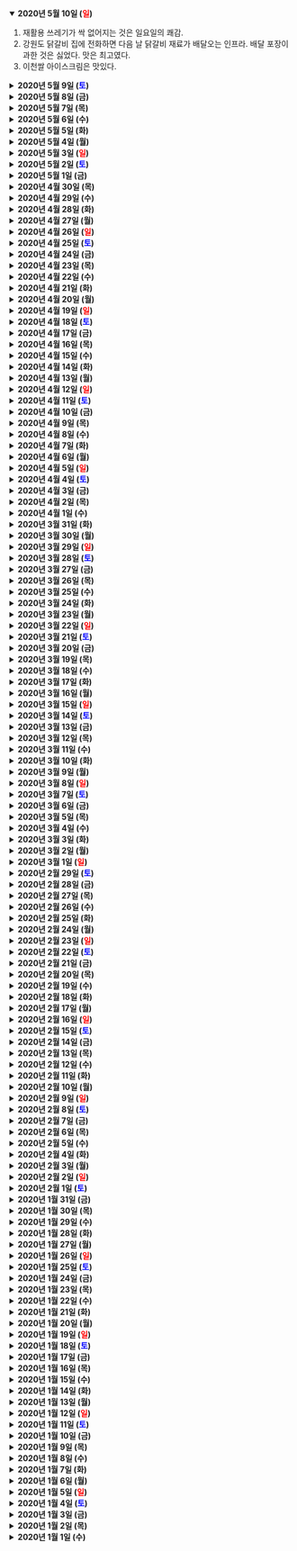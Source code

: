 <details open>
    <summary><b>2020년 5월 10일 (<text style="color:red">일</text>)</b></summary>
        <ol>
            <li>재활용 쓰레기가 싹 없어지는 것은 일요일의 쾌감.</li>
            <li>강원도 닭갈비 집에 전화하면 다음 날 닭갈비 재료가 배달오는 인프라. 배달 포장이 과한 것은 싫었다. 맛은 최고였다.</li>
            <li>이천쌀 아이스크림은 맛있다.</li>
        </ol>
</details>
<details>
    <summary><b>2020년 5월 9일 (<text style="color:blue">토</text>)</b></summary>
        <p>의자에 앉아서 2시간 졸았다. 졸고 나니 눈 피로가 사라졌음.</p>
</details>
<details>
    <summary><b>2020년 5월 8일 (금)</b></summary>
        <p>📖 왜 나는 진정한 친구 하나 없는 걸까 - 약간 블로그 글 느낌의 짧은 책. 과학으로 근거와 데이터를 기반으로 한 내용이 아닌, 저자 자신의 경험과 생각 위주의 글이라 오히려 더 편하게 읽을 수 있었다. 인간관계는 늘 변한다. 늘 사람들과 즐겁게 지내다가 사람이 귀찮아질 수 있고, 늘 혼자가 편하다가도 외로울 수 있다. 첫인상으로 상대방을 평가하지 말자. 의심은 하되 선입견으로 잘라버리지는 말자. 상대방에게 주었으면, 받는 것도 흔쾌히 받자. 내 멋대로 기대하고 내 멋대로 실망하지 말자. 사심 없이 잘해주되 헌신할 필요는 없다. 머리로 생각만 많이 하고 행동하지 않으면, 그냥 낮잠을 잔 것만 못하다.</p>
</details>
<details>
    <summary><b>2020년 5월 7일 (목)</b></summary>
        <ol>
            <li>회사에 새로운 사람들이 여럿 들어왔다. 능력자들이다. 최대한 많이 배우자.</li>
            <li>요새 미세먼지가 별로 없어 환기를 자주 한다. 자연 바람이 기분 좋다.</li>
            <li>📖 은밀한 몸 - 구토, 방귀, 여드름, 입냄새, 항문 등 대놓고 이야기하기 좀 그런 신체적 주제를 의학적 지식과 재미있는 이야기로 풀어주는 책. 사람들은 아프면 병원에 간다. 반대로 가렵거나 냄새가 날 땐 좀처럼 병원에 가지 않는다. 그러나 저자는 부끄러워하지 말고 당당하게 진료를 받으라고 조언한다. 민망하다고 숨기지 말고, 주변 사람들과도 터놓고 이야기하는 것이 좋다고. 뭐든지 숨기면 숨길수록 곪는다. 그리고 저자가 독일 사람이라 반가웠다.</li>
        </ol>
</details>
<details>
    <summary><b>2020년 5월 6일 (수)</b></summary>
        <p>모니터가 왔다. 넓어서 좋다!</p>
</details>
<details>
    <summary><b>2020년 5월 5일 (화)</b></summary>
        <ol>
            <li>연습장을 샀다.</li>
            <li>신세계 백화점 지하엔 맛있는 게 많다.</li>
            <li>집들이.</li>
        </ol>
</details>
<details>
    <summary><b>2020년 5월 4일 (월)</b></summary>
        <p>어벤져스: 엔드게임이 재개봉했다. 덕순이와 함께 다시 봤다. 죽은 토니를 앞에 두고 페퍼의 울음이 터지는 장면을 보면 나도 눈물이 난다. 다시 봐도 났다.</p>
</details>
<details>
    <summary><b>2020년 5월 3일 (<text style="color:red">일</text>)</b></summary>
        <p>📖 냉정한 이타주의자 - 내용을 요약하면 '착한 일은 계산적으로 해야 한다'.</p>
        <p>우리는 선행을 할 때, 느낌적인 느낌을 중시한다. 선행을 하면 기분이 좋아진다. 그런데 그 선행으로 상대방의 사정이 진짜로 나아졌는지 확인하는 것에는 소홀하다.</p>
        <p>저자는 '아프리카 국가의 아이들에게 책을 선물하는 선행'을 예시로 든다. 기부하는 사람은 아이들이 책을 읽으며 성장하는 모습을 그린다. 하지만 실제로 책을 선물하는 것은 효과가 미미하다. 책이 쌓이면 애들이 저절로 크는 게 아니다. 아이들의 학교 출석률을 높이려면, 학교에서 기생충 예방주사를 놔주는 것이 책을 주는 것보다 효과가 압도적으로 좋다. 책을 기부하는 것이 좀 더 감성에 와 닿지만, 감성보다는 냉정하게 효과를 따져야 한다.</p>
        <p>의류 공장 내용도 생각할 거리를 준다. 소비자들은 '착한 소비'를 하고 싶어 한다. 예를 들어 외국계 의류 회사가 캄보디아에 열악한 환경의 의류 공장을 세우고, 현지 노동자들에게 푼돈을 줘가며 옷을 만들고 있다면, 소비자들이 그 회사 제품을 불매하는 식이다. 불매하면 소비자의 찝찝한 기분은 풀릴지 몰라도, 착취당한 노동자들의 생활은 전혀 나아지지 않는다. 노동자들을 착취하던 공장이 문을 닫는다고 더 나은 환경의 공장이 마법처럼 생기지 않는다. 일자리를 잃은 노동자들은 플라스틱 쓰레기 줍기 같이 더 열악한 일자리로 이동할 뿐. 이런 노동 착취가 없어지려면 공장 문을 닫을 게 아니라 그 나라의 빈곤이 사라져야 한다는 이야기였다.</p>
        <p>그레그라는 영국 의사의 이야기도 흥미로웠다. 그는 남을 돕고 싶다는 마음을 갖고 의사가 되었다. 그리고 어느 날, 자신이 의사가 됨으로써 살릴 수 있는 생명의 수를 알고 싶어 졌다. 여러 데이터를 합쳐 계산해보니, 자신이 평생 살면서 총 4명의 생명을 추가로 살린다는 계산이 나왔다 (굳이 자신이 의사가 되지 않아도 다른 의사들이 있기 때문에 영향력이 미미하다는 이야기). 그는 '혹시 가난한 나라에 가서 의료활동을 하면 더 많은 사람들을 살릴 수 있지 않을까?'라며 다시 계산을 했다. 그가 에티오피아 같은 최빈국에서 일할 경우 300명을 추가로 살릴 수 있다는 결론이 나왔다. 4명보다 훨씬 더 많은 사람들을 추가로 살릴 수 있다는 결론이지만... 결국 그는 의사 일을 영국에서 계속하기로 했다. 대신 수입의 상당 부분을 최빈국에 기부하기로 한다. 그쪽이 압도적으로 더 많은 사람을 살릴 수 있기 때문. 돈으로 때우는 거라며 비난하고 싶은 마음이 생길 수 있지만, 냉정하게 생각하면 이는 옳은 판단이었다고 생각한다. 주는 사람의 기분보다 중요한 것은 상대방에게 도움이 됐냐 안됐냐이다.</p>
        <p>나의 무지를 여러 번 느낄 수 있는 책이었다.</p>
</details>
<details>
    <summary><b>2020년 5월 2일 (<text style="color:blue">토</text>)</b></summary>
        <p>종합소득세 신고를 하자.</p>
</details>
<details>
    <summary><b>2020년 5월 1일 (금)</b></summary>
        <p>4월 가계부 정리. 그동안 살림 장만하느라 돈의 압박이 컸었다. 이제야 약간의 돈的 평온함이 찾아왔다.</p>
</details>
<details>
    <summary><b>2020년 4월 30일 (목)</b></summary>
        <ol>
            <li>오랜만에 하스스톤 하는데 재밌다.</li>
            <li>사람들과 협업하는 재미.</li>
            <li>4시 반 즈음에 아메리카노를 한 잔 마셨다. 잠이 안 온다. 며칠 전에도 이랬다. 오후 늦게는 커피 대신 차를 마시자.</li>
        </ol>
</details>
<details>
    <summary><b>2020년 4월 29일 (수)</b></summary>
        <p>📖 열정의 배신 - "열정이 시키는 대로 해라" "가슴 뛰는 일을 찾아라" 같은 조언을 철저하게 반박하는 책. 다 읽고 나니 속이 시원해졌다. 스스로에게 든 많은 의문이 해소되었다.</p>
        <p>저자는 '내가 좋아하는 일'은 어디서 찾아내는 게 아니라고 말한다. 열심히 찾아서 "이거야!"라고 발견만 하면 평생 행복할 수 있다는 것은 그냥 환상이라고. 일에 대한 만족도는 '내가 그 일을 얼마나 잘하는가', '사람들과의 유대를 얼마나 느낄 수 있는가', '얼마나 자율적으로 일할 수 있는가', '사명감이 느껴지는가'에서 온다고 한다.</p>
        <p>가장 기본이 되는 것은 실력. 특정 분야에서 두각을 나타내려면 실력을 키우는 수밖에 없다. 맨날 똑같은 반복이 아니라, 의식적으로 훈련해야 한다. 정말 잘하게 되면 주변의 인정을 받는다. 돈도 더 받을 뿐만 아니라, 내 멋대로 할 수 있는 부분이 늘어난다. 그러면서 그 일이 좋아진다. 게임을 해도 이기는 게 훨씬 재밌다.</p>
        <p>다음은 자율성. 누구나 자유롭게 일하고 싶다. 내가 원하는 시간대에, 원하는 만큼, 원하는 사람들과 일하고 싶다. 저자는 그런 자율성을 '찾아다닐 것'이 아니라, 그 자율성을 누릴만한 실력과 커리어를 쌓으라 한다. 이 부분에서 크게 공감했다. 자기 마음대로 하기 전, 일단 주위에 확신을 심어줄 필요가 있다. 그리고 그 확신이 심어지기까지는 오랜 시간이 걸린다. 억지로 쟁취하려 하면 다 망친다.</p>
        <p>마지막은 사명감. 나는 최근에 이 주제로 여러 생각을 했다. 현 직장 일을 하면서 뭔가 부족하다는 느낌이 늘 있었다. 지금 일보다 좀 더 가치 있는 일에, 더 사명감이 느껴지는 일에 시간을 쓰고 싶다는 느낌. 부끄럽지만 지금 일과 (사명감이 느껴지는 것처럼 보이는) 다른 회사 프로젝트를 비교하며 이직을 고민하기도 했다. 저자는 그런 사명감을 억지로 발굴하려고 하지 말고, 실력을 갈고닦으라 조언한다. 실력을 쌓고 존재감이 생기면 더 큰 일에 몸담을 수 있는 기회가 올 것이고, 그러다 보면 사명감은 내 안에서 알아서 올라올 것이다,라고. 실력이 갖춰져야 내가 무얼 할 수 있는지 제대로 알 수 있고, 그래야 사명감이 느껴진다는 이야기였다. 마치 토니가 아크 리액터를 개발하고, 그걸 기반으로 아이언맨 슈트를 개발하고, 그 위력을 실감한 뒤에야 세계 평화를 위해 매진했던 것처럼.</p>
        <p>쓸데없는 고민은 접어두고 즐겁게 몰입하며 살 마음이 들었다. 정말 좋은 책이었음.</p>
</details>
<details>
    <summary><b>2020년 4월 28일 (화)</b></summary>
        <p>🎮 Factorio - 너무 중독적이어서 잠시 봉인해두었다가 결국 하고 싶어져 열심히 플레이했다. 클리어해도 엔딩은 딱히 없었지만, 내가 한 땀 한 땀 만든 거대한 공장지대를 둘러보니 뿌듯하다. 클리어 이후에도 계속 플레이할 수 있지만, 이제 좀 지쳤다. 계속하다간 손목이 부러질 것 같다. 오랜만에 게임에 푹 빠졌다. 다시 정상인의 생활로 돌아가야지.</p>
</details>
<details>
    <summary><b>2020년 4월 27일 (월)</b></summary>
        <ol>
            <li>커피 대량 흡수 후 변비가 해소되었다.</li>
            <li>음식쓰레기통을 깨끗이 닦은 후 햇볕에 말렸다.</li>
            <li>세탁기가 크니까 편하다. 빨래를 일주일에 한 번만 하면 된다.</li>
        </ol>
</details>
<details>
    <summary><b>2020년 4월 26일 (<text style="color:red">일</text>)</b></summary>
        <p>형이랑 오랜만에 맥주 마시고 노니 즐거웠다.</p>
</details>
<details>
    <summary><b>2020년 4월 25일 (<text style="color:blue">토</text>)</b></summary>
        <p>📖 마블이 설계한 사소하고 위대한 과학 - 마블 슈퍼히어로들의 파워를 과학적으로 분석한 책. 기대만큼 재밌는 책은 아니었다. 그래도 히어로들의 슈퍼파워가 100% 허무맹랑한 게 아니라는 걸 알 수 있었다. 어떤 소설가의 문구가 생각난다: "마법은 우리가 아직 이해하지 못한 과학이다"</p>
</details>
<details>
    <summary><b>2020년 4월 24일 (금)</b></summary>
        <ol>
            <li>어제 일 관련해서 선릉역을 갔는데, 생각보다 거리에 사람들이 많아 놀랐다. 예전같이 휑한 느낌은 없었다.</li>
            <li>덕순이 방에서 닌텐도 DS용 동물의 숲이 나왔다. 1000원에라도 팔까 하는데, 과연 이렇게 오래된 게임도 받아줄지는 의문.</li>
            <li>고깃집에서 밥을 안 먹으니 안 배부르고 좋다.</li>
        </ol>
</details>
<details>
    <summary><b>2020년 4월 23일 (목)</b></summary>
        <p>아침 메뉴에 볶은 아몬드를 추가했다. 너무 맛있어서 과자처럼 먹고 싶다. 독일의 아몬드는 왜 그렇게 비싸고 맛도 그냥 그랬을까. 역시 먹는 것은 한국이 최고인가. 많이 먹지 않도록 잘 조절하자.</p>
</details>
<details>
    <summary><b>2020년 4월 22일 (수)</b></summary>
        <p>아침에 정신 말짱할 때 일하면 파바박! 하고 끝난다. 근데 말짱할 땐 딴짓하고 싶다.</p>
</details>
<details>
    <summary><b>2020년 4월 21일 (화)</b></summary>
        <p>목과 어깨의 건강을 위해 모니터, 책상, 모니터 거치대를 샀다.</p>
</details>
<details>
    <summary><b>2020년 4월 20일 (월)</b></summary>
        <ol>
            <li>게임을 연속으로 계속하지 않고 30분마다 끊어서 하니 좋다. 눈이 훨씬 덜 건조하다. 아이디어를 제공한 덕순이에게 감사.</li>
            <li>회사 서버 코드 뜯어보며 공부하기.</li>
            <li>샐러드가 좀 남았다. 따라서 오늘 점심 저녁은 모두 샐러드.</li>
        </ol>
</details>
<details>
    <summary><b>2020년 4월 19일 (<text style="color:red">일</text>)</b></summary>
        <ol>
            <li>눈이 건조하니 인공눈물을 계속 넣는다.</li>
            <li>오늘 점심은 떡볶이...!</li>
            <li>지루한 내용으로 가득 찬 긴 문서를 집중해서 읽을 수 있도록 훈련.</li>
        </ol>
</details>
<details>
    <summary><b>2020년 4월 18일 (<text style="color:blue">토</text>)</b></summary>
        <ol>
            <li>"귀찮다..."라고 느껴지는 순간만 잘 넘기면 많은 득을 볼 수 있다.</li>
            <li>지역화폐가 지역경제에 도움이 되긴 되나 보다. 가게에 들어가기 전에 지역화폐를 쓸 수 있는 곳인지 확인 후 들어간다.</li>
            <li>📖마흔의 시간관리 - 40대가 되면 삶이 어떤 식으로 바뀔까 궁금하여 읽었다. 가장 와 닿는 부분은 건강관리. 그리고 효율적 시간 배분. 쓸데없는 장인정신을 추구하지 않는 것. 모든 걸 나 혼자 할 수 없다는 것을 인정하고, 믿을만한 사람들과 같이 해나가는 것.</li>
        </ol>
</details>
<details>
    <summary><b>2020년 4월 17일 (금)</b></summary>
        <p>부모님 집에 와서 새 컴퓨터를 설치해드렸다. 이전 컴퓨터는 무려 11년(!)을 쓰셨다. 네이버에 접속하는 것만 해도 느릿느릿하다. 새 컴퓨터는 30만 원 예산으로 조립 PC를 맞췄는데, 30만 원으로 컴퓨터를 살 수 있다는 사실을 믿지 않으신다. 설치비용으로 밥 얻어먹으니 꿀맛.</p>
</details>
<details>
    <summary><b>2020년 4월 16일 (목)</b></summary>
        <ol>
            <li>재난 지원금이 들어왔다. 진짜로 돈을 주는구나!</li>
            <li>집 앞 세탁소에 겨울 옷 여러 벌의 드라이클리닝을 맡겼다. 재난 지원금으로 결제했다!</li>
            <li>독일에서의 기억이 점점 흐려진다. 중요하거나 강렬했던 일부의 기억만 머릿속에 재편성된다. 한국 온지도 벌써 4개월이 넘었다. 정말 금방 적응되는 게 새삼스럽다.</li>
            <li>오늘은 부모님이 집에 오신다. 청소를 말끔히 해놓자.</li>
        </ol>
</details>
<details>
    <summary><b>2020년 4월 15일 (수)</b></summary>
        <ol>
            <li>투표하는 날.</li>
            <li>빨래를 개고 청소를 하자.</li>
            <li>카카오 이메일 PC버전이 나왔다. 쓸 일은 없지만 이리저리 만져보는 중.</li>
        </ol>
</details>
<details>
    <summary><b>2020년 4월 14일 (화)</b></summary>
        <p>Factorio 너무 중독적이서 지웠다. 근육과 눈이 뻑뻑해질 때까지 10시간 연속 플레이했다. 하루 종일 재밌었으니 돈값은 충분히 했다. 석탄 에너지를 모두 태양열로 대체했을 때는 큰 쾌감이었다. 세이브 파일까지 지우긴 아까워서 나중을 위해 남겨둠.</p>
</details>
<details>
    <summary><b>2020년 4월 13일 (월)</b></summary>
        <p>장인어른께서 드릴 세트를 선물해주셨다. 이전에 빌려 썼을 때는 대충 썼는데, 이제 내 거니까 사용법을 더 공부해야겠다.</p>
</details>
<details>
    <summary><b>2020년 4월 12일 (<text style="color:red">일</text>)</b></summary>
        <ol>
            <li>📖 나는 LINE 개발자입니다 - 라인에서 일하는 다양한 개발자들의 이야기 모음집. 포장인지 아닌지 확인할 길이 없지만, 라인의 문화는 생각보다 개발자 친화적이라는 느낌을 받았다. 서로 존중해주는 문화는 좋다.</li>
            <li>📖 Timeline - 덕순이가 영국 여행 갔을 때 사온 인류 역사 일러스트집. 빅뱅부터 2010년대까지의 주요 타임라인을 귀여운 일러스트로 보여준다. 그림을 너무 잘 그렸고 귀엽다.</li>
            <li>게임 Factorio의 데모를 해봤는데 너무 재밌어서 본편 구입. 투박한 그래픽에 캐릭터, 스토리 모두 빈약하다. 근데 게임 플레이에 그냥 빠져듦.</li>
            <li>Golang 공부.</li>
        </ol>
</details>
<details>
    <summary><b>2020년 4월 11일 (<text style="color:blue">토</text>)</b></summary>
        <ol>
            <li>지금 독일은 부활절 휴일. 한국에서 일하는 나에겐 공휴일이 아니라, 매출 모니터링 당번을 서고 있다. 다들 후진 온라인 인프라의 독일에서 격리생활 중 명절을 맞이하니 괴롭겠지.</li>
            <li>독일 공휴일엔 비록 일을 해도 이메일과 메시지가 안 오니 개꿀!</li>
            <li>부모님의 컴퓨터가 10년이 넘었다. 바꿔드려야지. 요즘 컴퓨터 너무 싸다.</li>
        </ol>
</details>
<details>
    <summary><b>2020년 4월 10일 (금)</b></summary>
        <ol>
            <li>📖 결혼해도 똑같네 - 네온비 만화는 아무 때나 들춰봐도 재밌다. 한국 오니까 중고로 책 살 수 있어서 좋다.</li>
            <li>경기 재난기본소득을 신청했다. 온라인 신청이라 서버 과부하 걸릴까 봐 긴장했는데 대기열 시스템이 구축되어 있어 아주 편리했다. 플러그인 설치 일체 없이 휴대폰 본인인증과 경기지역화폐 카드 인증으로 신청 끝. 시스템 디자인 한 사람 멋지다. 이제 화폐 입금만 잘 되면 된다. 독일에서 입은 옷 드라이클리닝 해야지.</li>
            <li>전세보증금 보증보험을 카카오페이로 가입했다. 너무 간편해서 허탈. 게다가 카카오페이를 통하니 5% 할인해 주었음.</li>
            <li>성급함을 줄이자. 성급함 때문에 전입세대 열람서 떼러 주민센터에 두 번이나 왔다 갔다.</li>
        </ol>
</details>
<details>
    <summary><b>2020년 4월 9일 (목)</b></summary>
        <ol>
            <li>아름다운 가게에 다량의 옷을 기부.</li>
            <li>전세보증금 보증보험을 카카오페이로 가입할 수 있다니 신세계.</li>
            <li>부엌 창문과 베란다 창문을 열면 맞바람 치며 환기되는 느낌이 좋다.</li>
        </ol>
</details>
<details>
    <summary><b>2020년 4월 8일 (수)</b></summary>
        <p>📖 검사내전 - 전 검사가 쓴 검사 에세이(?). 자신이 맡았던 사건, 검사의 일상, 대한민국 법에 대한 생각 등 다양한 이야기를 들려준다. 검사라는 직업을 딱딱하게만 생각했는데, 글을 읽다 보면 '검사도 사람이구나' 같은 당연한 사실이 새삼스럽다. 모두가 어느 정도의 부조리를 안고 살아간다.</p>
</details>
<details>
    <summary><b>2020년 4월 7일 (화)</b></summary>
        <p>청소기 필터를 청소했다. 마침 햇빛이 잘 들어 바싹 말렸다. 독일의 '늘 흐림' 날씨가 엊그제 같다.</p>
</details>
<details>
    <summary><b>2020년 4월 6일 (월)</b></summary>
        <p>📖 도덕적 인간은 왜 나쁜 사회를 만드는가 - 제목이 좀 자극적이다(원제는 직역하면 '선악의 심리학'). 인간의 본성에 대해 흥미로운 이야기가 많았다. 인간이 하는 행동의 대부분은 스스로의 생존을 위한 무의식적 행동. 친구에게 카톡을 보내는 것도, 물건을 사들이는 것도, 합리화하는 것도, 예쁘고 잘생긴 사람에게 환호하는 것도 모두 자기 몸을 지키기 위한 무의식적 행동.</p>
</details>
<details>
    <summary><b>2020년 4월 5일 (<text style="color:red">일</text>)</b></summary>
        <ol>
            <li>일요일은 내가 제일 좋아하는 날. 분리수거만으로 물건이 없어지는 쾌감.</li>
            <li>4월부터는 물건 새로 살 일 없다. 기쁨.</li>
            <li>1분기 개인 OKR 달성률은 70%</li>
        </ol>
</details>
<details>
    <summary><b>2020년 4월 4일 (<text style="color:blue">토</text>)</b></summary>
        <ol>
            <li>코인세탁방에서 이불빨래.</li>
            <li>무선청소기 잘 산 것 같다. 자주 돌리는데 부담감이 없다.</li>
            <li>책장 위에 미니 등을 샀다. 밤에 책 읽기 좋다.</li>
        </ol>
</details>
<details>
    <summary><b>2020년 4월 3일 (금)</b></summary>
        <p>드릴과 못 종류를 설명하는 유튜브는 한 없이 지루해 보이지만 정말 도움된다.</p>
</details>
<details>
    <summary><b>2020년 4월 2일 (목)</b></summary>
        <p>반찬가게 최고. 지역화폐로 결제할 수 있어 더 최고.</p>
</details>
<details>
    <summary><b>2020년 4월 1일 (수)</b></summary>
        <ol>
            <li>아침 일찍 기흥 이케아를 다녀왔다. 의외로 대중교통으로 가기 나쁘지 않았다. 벚꽃이 이뻤다.</li>
            <li>이케아는 무조건 쇼룸을 한 번 돌아야 하기 때문에 아무리 빨리 쇼핑해도 20-30분은 걸린다.</li>
            <li>가죽 손잡이를 사서 옷장에 달았다. 양쪽문 손잡이의 높이가 미묘하게 다르다. 그래도 덕순이와 내가 직접 달아서 애정이 간다(라며 정신승리 중).</li>
        </ol>
</details>
<details>
    <summary><b>2020년 3월 31일 (화)</b></summary>
        <p>계속되는 짐 정리 지옥. 끝나질 않는다.</p>
</details>
<details>
    <summary><b>2020년 3월 30일 (월)</b></summary>
        <p>오늘도 가구조립, 방 정리, 박스 치우기의 연속.</p>
</details>
<details>
    <summary><b>2020년 3월 29일 (<text style="color:red">일</text>)</b></summary>
        <ol>
            <li>하루 종일 가구 조립만 했다. 고등학생 때 피규어 조립하다 허리 아파서 물리치료받은 생각이 나, 중간중간 허리 스트레칭을 했다. 가구를 조립하는 게 어른의 취미가 될 수도 있겠다는 생각을 했다. 하지만 박스 치우는 게 너무 귀찮다. 요즘엔 박스에 붙은 라벨, 테이프도 다 떼서 버려야 하니 더더욱 귀찮다. 이케아 라벨은 특히 떼기가 어려워 너무너무너무 귀찮다.</li>
            <li>조립할 게 아직 2개 더 남았다. 내일 마무리하기로. 다행히 쌓인 박스와 생활 쓰레기는 다 버렸다.</li>
            <li>내일은 에어컨 설치!</li>
        </ol>
</details>
<details>
    <summary><b>2020년 3월 28일 (<text style="color:blue">토</text>)</b></summary>
        <p>가구와 에어컨을 질렀다.</p>
</details>
<details>
    <summary><b>2020년 3월 27일 (금)</b></summary>
        <ol>
            <li>📖 성공한 사람들은 왜 격무에도 스트레스가 없을까 - '성공한 사람들의 업무 스킬을 모아놓은 책인가?' 하고 읽었더니 대부분 건강 관리에 대한 내용이었다. 기대와는 많이 달랐지만 그래도 배울 점은 많았다. 건강 관리가 성공에 필수요소이기도하고.</li>
            <li>오랜만에 파이썬 프로그래밍.</li>
            <li>월급이 들어왔다.</li>
        </ol>
</details>
<details>
    <summary><b>2020년 3월 26일 (목)</b></summary>
        <ol>
            <li>드디어 인공지능 학습 알바비가 입금되었다. 페이팔 달러로 입금된 것을 네이버포인트로 환전했다. 꿀팁의 덕순이에게 감사.</li>
            <li>카카오뱅크 상담원과 카카오톡으로 대화할 수 있어 편하다. 상담원과의 10초만에 연결되었다. 내가 원하는 답변을 듣지는 못했지만, 그 편리함에는 감탄했다. 독일 인터넷서비스 상담원과 페이스북 메신저로 대화하는데 1~2일 걸린 것 생각하면 완전 다른 세상.</li>
            <li>📖 다이어터 1~3권 - 독일에서 웹툰으로 읽고, 이번에 중고로 단행본을 사서 또 읽었다. 노력해서 변화하는 이야기는 언제 읽어도 재밌다.</li>
        </ol>
</details>
<details>
    <summary><b>2020년 3월 25일 (수)</b></summary>
        <ol>
            <li>📖 최강전설 쿠로사와 1~11권 - 완결까지 나온 것을 모르고 있었다. 아이패드로 대여해서 다 읽었다. 늘 드는 생각이지만, 다른 이에게 무언가를 강요하는 것은 좋지 않다. 나에게 무언가를 강요해도 되는 건 나 자신뿐이다. 삶의 질은 타협할 수 있다. 내 생활을 내 마음대로 정하지 못하는 것은 견디기 힘들다.</li>
            <li>📖 만화로 배우는 곤충의 진화 - '곤충의 성생활', '곤충과 꽃과의 관계', '진화와 진보는 다르다' 부분이 가장 재밌었다. 복잡한 곤충의 세계를 교육 만화 스타일로 쉽게 풀어준다. 다만 작가의 스타일이 컷마다 드립을 넣는데, 개인적으로 재밌다기보다는 집중하는데 방해되었음.</li>
            <li>📖 파워풀 - 넷플릭스의 기업문화를 엿볼 수 있는 책. 보통 기업들과는 많이 다르다. 엄청 새롭고 혁신적이라기보다는, 군살이 없고 솔직하다.</li>
        </ol>
</details>
<details>
    <summary><b>2020년 3월 24일 (화)</b></summary>
        <ol>
            <li>오늘은 중요한 회의가 있다. 잘 해내야 한다.</li>
            <li>아이패드를 보조 모니터로 쓰니 편하다.</li>
            <li>아이패드로 TFT 하니까 재밌다. 먼 미래에 플스 게임도 아이패드로 할 수 있었으면 좋겠다.</li>
        </ol>
</details>
<details>
    <summary><b>2020년 3월 23일 (월)</b></summary>
        <ol>
            <li>날씨가 많이 따뜻해졌다. 빨래가 잘 마른다.</li>
            <li>세탁기 세제통에 석회가 쌓이지 않는다...! 욕실 배수구에 석회가 쌓이지 않는다!! 싱크대에 석회가 쌓이지 않는다!!!</li>
            <li>한 3주 전부터 브런치에 글을 쓰고 있다. 주제는 나의 회사일 관련. 관심 있으신 분들은 여기로: <a href="https://brunch.co.kr/@manofpeace">https://brunch.co.kr/@manofpeace</a></li>
        </ol>
</details>
<details>
    <summary><b>2020년 3월 22일 (<text style="color:red">일</text>)</b></summary>
        <p>📖 이기려면 함께 가라 - 다시 정신차리고 즐겁게 일하자.</p>
</details>
<details>
    <summary><b>2020년 3월 21일 (<text style="color:blue">토</text>)</b></summary>
        <p>덕순이의 추천으로 가구 슬라이딩 패드를 사서 의자 밑에 붙였다. 밀면 드르륵하던 의자가 이젠 스르륵 미끄러진다. 층간소음도 안 난다. 무거운 의자라 걱정했지만 아주 잘 미끄러진다. 몇 개 더 사야지.</p>
</details>
<details>
    <summary><b>2020년 3월 20일 (금)</b></summary>
        <p>커튼을 직접 달았다. 뿌듯하다.</p>
</details>
<details>
    <summary><b>2020년 3월 19일 (목)</b></summary>
        <ol>
            <li>사람들이 코로나로 죽는 것보다, 경제 타격으로 파산해 굶어 죽으면 어떡하나 걱정.</li>
            <li>뜬금없이 4세대 아이패드가 공개됐다. 맥북과의 경계선이 점점 흐려진다. 정말로 갖고 싶지만 참자. 현재의 맥북과 아이패드로 충분하다.</li>
            <li>플스5 스펙이 공개됐다. 엑스박스에는 조금 밀리는 듯하다. 얼마나 안정적으로, 쿨링팬 소리 시끄럽지 않게, 좋은 게임을 많이 출시하느냐가 관건인 것 같다. 기대감은 많이 떨어졌다.</li>
            <li>전략적 팀 전투가 내일 모바일로 출시된다. 아이패드로 하면 꿀잼일 것 같다.</li>
            <li>부엌과 거실 형광등을 전부 LED로 갈았다. 환하니 기분 좋다.</li>
        </ol>
</details>
<details>
    <summary><b>2020년 3월 18일 (수)</b></summary>
        <p>부엌에 조명이 안쪽에 한 개, 바깥쪽에 한 개 있다. 그런데 스위치가 엉뚱하게 작동한다. 윗 버튼을 누르면 아무 반응이 없다. 아래 버튼을 누르면 안쪽 조명이 켜진다. 바깥쪽 조명을 키려면 안쪽 조명이 켜진 상태에서 윗 버튼을 눌러야한다. 이 상태로는 매일 신경쓰일 것 같다.</p>
        <p>무턱대고 스위치를 뜯었다. 나는 배선 전문가가 아니라 척보니 아무 이상함을 찾을 수 없었다. 이럴 때 초보자가 할 수 있는 건 하나씩 다 실험해보는거다. 일단 차단기를 내리고 무작위로 배선을 바꿔봤다. 다섯 번째 배선 조합에서 문제가 고쳐졌다. 그게 왜 옳은 배선 조합인지 이유는 모르겠다. 그러나 스트레스는 사라진다. 평화로운 아침이다.</p>
</details>
<details>
    <summary><b>2020년 3월 17일 (화)</b></summary>
        <ol>
            <li>대출금 상환이, 시작된다...!</li>
            <li>다음 주에는 2차 가구 구입이 예정되어있다. 돈은 끊임없이 나간다.</li>
            <li>📖 EBS 다큐프라임 자본주의 - 독일 살 때 덕순이와 함께 본 EBS 다큐 '자본주의'의 책 버전. 그 다큐는 내용은 좋았지만 연출이 워낙 별로였는데(심하게 자극적이다), 책은 내용이 괜찮았다. 누군가가 빚을 갚으면, 누군가는 파산한다. 전 세계가 함께하는 폭탄 돌리기 게임. 그러다 폭탄이 터지면, 모두가 데미지를 한 방 먹은 뒤, 다시 폭탄 게임을 시작한다. 지속 가능한 자본주의 시스템을 찾아내는 게 모두의 과제이지 않을까 생각한다. 결국엔 여기도 지속 가능성이네.</li>
        </ol>
</details>
<details>
    <summary><b>2020년 3월 16일 (월)</b></summary>
        <ol>
            <li>📖 외모에는 반드시 그 사람의 심리가 드러나게 되어 있다 - 그냥 재미로 읽으면 좋은 책. 잡상식으로 건져갈 만한 게 몇 개 있다. 나머지는 두루뭉술하고 일반화하기 힘든 이야기가 많음.</li>
            <li>덕순이와 함께 온라인 쇼핑을 하거나 가구를 검색할 때, 아이패드가 유용하다. 영상을 볼 때도 유용하다. 책 읽을 때도 유용하다. 아이패드의 활약이 점점 늘어나고 있다.</li>
            <li>어서 다음 주가 왔으면. 월급이 들어오면 가구와 에어컨을 지를 것이다.</li>
        </ol>
</details>
<details>
    <summary><b>2020년 3월 15일 (<text style="color:red">일</text>)</b></summary>
        <p>📖 딜리트 - EBS를 어린이/다큐 전문 채널로 만든 PD의 책. 선택과 집중은 아무리 강조해도 지나치지 않다. 완벽하고 변하지 않는 것은 독이다. 최고보다는 특별한 게 낫다. 단순함이 최고다. 군더더기를 쳐내야한다.</p>
</details>
<details>
    <summary><b>2020년 3월 14일 (<text style="color:blue">토</text>)</b></summary>
        <ol>
            <li>전 세입자가 두고 간 식기세척기를 어떻게 처리할까 고민했다. 고장이 나서 버려야 했다. 검색해보니 정부에서 운영하는 폐가전 수거 서비스가 있었다. 예약하니 카톡 알림이 왔다. 수거 전 날에 방문 시간을 안내해줬다. 수거하는 날 기사님께서 친절히 수거해가셨다. 모두 무료였다. 감동받아서 눈물이 나려고 한다.</li>
            <li>한국이 살기 좋긴 하지만, 그래도 독일과 비교해 아쉬운 점은 동네에 예쁜 집이 없다는 점이다. 물론 그 예쁜 외관을 유지하기 위해 편의성과 타협해야한다. 규제 때문에 마음대로 증축하기도 힘들어 사람들이 살 곳도 부족하다. 획일적인 모습이지만 살기는 쾌적한 한국 아파트가 거주의 본질에는 더 맞는 것 같다. 그냥 눈이 아쉬울 뿐.</li>
            <li>하루에 유튜브를 보는 시간이 많이 줄었다. 추천 영상은 거의 보지 않고, 구독한 채널에서 올라온 것 중 재밌어보이는 2~3개만 본다.</li>
        </ol>
</details>
<details>
    <summary><b>2020년 3월 13일 (금)</b></summary>
        <ol>
            <li>다행히 미세먼지 상태가 좋아 매일 환기하고 있다.</li>
            <li>주말이 기다려진다. 쌓인 박스쓰레기를 버릴 수 있어서.</li>
            <li>그림을 거는 식으로 두꺼비집을 가렸다. 안내방송 스피커도 그림으로 가렸다. 그럴싸하다.</li>
        </ol>
</details>
<details>
    <summary><b>2020년 3월 12일 (목)</b></summary>
        <ol>
            <li>가스렌지를 설치했다. 이제 불을 사용할 수 있다!</li>
            <li>보험에 가입했다.</li>
            <li>공유기 뒤에 외장하드를 연결했다. 이제 외장하드에 있는 파일을 열 때 굳이 맥북과 연결하지 않아도 된다.</li>
        </ol>
</details>
<details>
    <summary><b>2020년 3월 11일 (수)</b></summary>
        <p>📖 신경 끄기의 기술 - 무한긍정은 건강하지 못하다. 내 자신에게만 집중하는 것은 좋지 못하다. 허세는 오래가지 못한다. 쾌락도 오래가지 못한다. 동기부여라는 것은 없다. 어떤 상황에 처하건 문제는 계속된다. 비교는 의미없다. 모두가 위대해질 수는 없다. 반드시 최고가 될 필요는 없다. 폭넓은 경험을 끊임없이 하는 것은 의미없다. 좋게 좋게 포장하는 것은 좋지 않다. 누가 시켜서 어쩔 수 없이 하는 건 고통이다. 너무 깊게 생각하지 말고 그냥 하는 게 중요하다.</p>
</details>
<details>
    <summary><b>2020년 3월 10일 (화)</b></summary>
        <ol>
            <li>지역화폐 카드를 만들었다. 충전식 카드로, 지역 내의 가게에서만 사용할 수 있다. 할인율도 6~10%로 꽤 높다. 집 근처 가게에서 결제할 때는 이 카드를 애용할 예정.</li>
            <li>블랙 위도우 트레일러 멋있다. 개봉일 5월 1일 전에는 코로나 사태가 끝나 있길 바랄 뿐.</li>
            <li>🎬 정직한 후보 - 가벼운 마음으로 즐겁게 볼 수 있는 영화. 집주인님께서 주신 영화 관람권으로 봐서 더 꿀잼이었음.</li>
        </ol>
</details>
<details>
    <summary><b>2020년 3월 9일 (월)</b></summary>
        <ol>
            <li>📖 새벽 세시, 공시생 일기 - 저자는 현재 경기도 시청에서 일하는 공무원. 공무원 시험을 준비하며 짬짬이 쓴 일기를 엮은 책이다. 공시생의 삶은 어떤지 궁금하여 읽었는데, 역시 고되다.</li>
            <li>덕순이가 쓸 PC를 샀다. 쌩쌩 잘 돌아간다. 이케아 책상 높낮이 조절도 된다. 기분이 좋다.</li>
            <li>택배박스를 버릴 때 겉면의 택배 라벨과 테이프를 다 떼어내야 한다고 한다. 몇 개 떼어내다가 더 빠르게 뗄 수 있지 않을까 유튜브를 검색했다. 역시 관련 영상이 수두룩하게 나온다. 영상을 따라 하며 떼니 훨씬 낫다. 유튜브는 정말 고마운 존재다.</li>
        </ol>
</details>
<details>
    <summary><b>2020년 3월 8일 (<text style="color:red">일</text>)</b></summary>
        <p>📖 불의 검 1~12권 - 대하드라마를 본 듯한 재미가 있었다. 아라가 이 악물고 대장질을 할 때, 아무르 사람들이 제사를 지내는 장면에는 눈시울이 붉어졌다. 엔딩도 좋았다.</p>
</details>
<details>
    <summary><b>2020년 3월 7일 (<text style="color:blue">토</text>)</b></summary>
        <ol>
            <li>너덜너덜한 콘센트 케이스를 (일단 시험 삼아 1개만) 교체했다. 유튜브 영상 보며 따라 하니 할만하다. 나중에 너덜너덜한 것 다 바꿔야지. 새삼 영상 지식을 무료로 검색할 수 있는 환경을 제공해준 유튜브와 인터넷에게 감사.</li>
            <li>밥솥으로 고구마 쪄먹으니 간편하고 맛있다.</li>
            <li>주말은 분리수거. 이삿짐 박스가 상당히 많다.</li>
            <li>덕순이의 책상을 조립했다. 공간이 널찍하다. 높이도 위아래로 조절할 수 있다.</li>
            <li>공기청정기를 스마트폰과 연동시켰다. 사실 그냥 버튼 누르는 것이 더 편하고 빠르다. 그래도 굳이 스마트폰으로 조작하는 것이 즐겁다.</li>
            <li>집주인님께서 주신 영화관람권으로 덕순이와 영화.</li>
        </ol>
</details>
<details>
    <summary><b>2020년 3월 6일 (금)</b></summary>
        <ol>
            <li>정수기 설치해서 쓰니 편하다.</li>
            <li>택배가 계속 온다. 끊임없는 박스까기.</li>
            <li>드릴로 집 여기저기를 수리하는 것이 재밌다. 뭔가가 완성되는 기쁨.</li>
        </ol>
</details>
<details>
    <summary><b>2020년 3월 5일 (목)</b></summary>
        <ol>
            <li>전셋집으로 이사했다. 현금이 거의 다 바닥났다. 수납장은 3월 말에 월급이 들어오면 구입하는 걸로 결정. 당분간은 물건을 꺼내놓거나 박스에 넣은 채로 살아야 한다. 마침 코로나바이러스 문제도 있으니, 집들이는 나중에 해야겠다.</li>
            <li>테이블은 미리 사길 잘했다. 넓기도 하고, 콘센트 꽂이가 빌트인 되어있어 편하다.</li>
            <li>살림 장만을 위해 거대한 쇼핑을 여러 번 했다. 큰돈이 나간 것은 슬프지만 소득공제에 큰 도움이 될 것을 생각하면 위로가 된다.</li>
            <li>쇼핑하면서 각종 결제수단을 써봤다. 네이버페이, 쓱페이, 카카오페이, 앱카드, 실물 카드 등. 앱카드가 생각보다 편하다. 카카오페이는 생각보다 잘 안쓴다. 네이버페이는 적립을 많이 해줘서 좋다. 쓱페이는 그냥저냥인데 신세계 빨로 자주 쓰게 된다.</li>
            <li>문 앞에 택배 놓고 가는 시스템 재밌다.</li>
        </ol>
</details>
<details>
    <summary><b>2020년 3월 4일 (수)</b></summary>
        <p>한국은 분리수거를 꼼꼼하게 해야 한다(경비 아저씨의 눈길이 예리하다). 택배박스 라벨, 테이프도 따로 제거를 해야 한다. 사람들이 이 약속을 잘 지키는 것이 놀랍다.</p>
        <p>나는 버리는 재활용 쓰레기 중 실제로 재활용되는 것은 얼마 안 되는 것을 안다. 그래도 그 낮은 확률에라도 걸리길 기대하며 분리수거를 한다. 물론 플라스틱 소비 자체를 줄이는 것이 가장 좋다.</p>
</details>
<details>
    <summary><b>2020년 3월 3일 (화)</b></summary>
        <ol>
            <li>아파트 경비아저씨와 인사했다.</li>
            <li>원목 테이블이 왔다.</li>
            <li>집 비밀번호를 바꿨다.</li>
            <li>인터넷을 설치했다.</li>
            <li>독일의 이삿짐이 왔다.</li>
            <li>이불빨래를 했다.</li>
            <li>내일은 전셋집으로 완전히 이사한다.</li>
            <li>📖 장사의 신 - 나는 자영업자가 아니다. 그럼에도 불구하고 배울 점이 아주 많은 책. 내용 자체도 재밌다. 특히 저자의 다양한 접객 아이디어가 신선하다. 통 큰 서비스보다, 자잘한 서비스를 축적해나가는 것이 포인트. 반값 맥주를 제공하기보다, (오늘 들어온 회가 너무 싱싱해서) 한 번 드셔 보시라며 한 점 올려주는 것이 단골을 만든다.</li>
        </ol>
</details>
<details>
    <summary><b>2020년 3월 2일 (월)</b></summary>
        <p>📖 내 문장이 그렇게 이상한가요? - 문장 잘 쓰는 법과 일기가 묘하게 섞여있는 책. 이런 걸 재밌고 유익하다고 하는 것 같다.</p>
</details>
<details>
    <summary><b>2020년 3월 1일 (<text style="color:red">일</text>)</b></summary>
        <p>새로 산 세탁기가 과연 전셋집 세탁실 문을 통과할 수 있을까 걱정.</p>
</details>
<details>
    <summary><b>2020년 2월 29일 (<text style="color:blue">토</text>)</b></summary>
        <ol>
            <li>📖 윤태영의 좋은 문장론 - 글을 좀 더 잘 쓰고 싶어서 읽은 책. 이 책에 따르면 글은 잘 쓰는 것보다 잘 고치는 것이 더 중요하다. 시작할 때는 일단 내용 위주로 쓰자. 그리고 다시 읽으면서 여러 번 고치자. 간결하고 쉬운 문장으로 고치자.</li>
            <li>가구 보러 이케아 간다. 한국 이케아는 어떻게 다를지 (아니면 하나도 안 다를지) 기대된다.</li>
            <li>전세대출을 도와주신 은행 직원분을 칭찬하는 민원을 넣었다. 그분의 승진에 조금이라도 도움이 되기를 바란다.</li>
        </ol>
</details>
<details>
    <summary><b>2020년 2월 28일 (금)</b></summary>
        <ol>
            <li>건조해서 인공눈물을 많이 넣어서 그런지, 속눈썹이 많이 자랐다. 숱도 풍부해졌다.</li>
            <li>전셋집을 얻었다. 계획 속에만 있던 전셋집을 실제로 얻었다!</li>
            <li>오늘은 도배하는 날. 쓰레기봉투, 음료수, 간식을 사자.</li>
            <li>집의 정확한 도면을 만드려 한다. 오피스 디포에서 줄자를 샀다.</li>
        </ol>
</details>
<details>
    <summary><b>2020년 2월 27일 (목)</b></summary>
        <ol>
            <li>📖 일의 기쁨과 슬픔 - 재밌는 단편 소설집이었다. 첫 두 편은 뭔가 밥 먹다 만 느낌이어서 이상했는데, 나머지는 괜찮았다.</li>
            <li>📖 남편이 회사를 그만둔다고 합니다... - 크게 재밌지도, 재미없지도 않은 만화책. 돈 내고 읽지 않아서 다행이다.</li>
            <li>저번 달에 짧은 글을 써서 국립국어원에 제출했다 (인공지능 학습을 위해 쓰인다고 한다. 현재는 마감되었음). 그 보상으로 문화상품권 3만 원을 받았는데, 어디에 써야 될지 약간 고민.</li>
        </ol>
</details>
<details>
    <summary><b>2020년 2월 26일 (수)</b></summary>
        <p>집 앞 고깃집의 점심 메뉴가 좋다.</p>
</details>
<details>
    <summary><b>2020년 2월 25일 (화)</b></summary>
        <ol>
            <li>인공지능 학습 알바비를 받기 위해 미국의 W-8BEN 문서에 서명을 해야 했는데, 모두 전자서명으로 이루어졌다. 한국의 공문서에는 언제 전자서명이 도입되려나, 생각을 해보았는데 한국은 이미 (휴대폰 또는 공인인증서를 통한) 본인인증 시스템이 서명을 대체하고 있다. 공문서 관련해서 '내가 손으로 서명할 일이 있었던가?' 질문해보니 없었다. 이미 앞서가고 있었음.</li>            
            <li>📖 평등은 없다 - 너무 짧은 책이라 당황스러웠지만 그래도 생각해볼 만한 주제였다. 경제적 불평등이 문제가 아니라 빈곤이 문제고 다수가 돈을 (괜찮은 일상을 살기에) 충분하게 갖지 못함이 문제다.</li>
            <li>📖 나는 아마존에서 미래를 다녔다 - (실제로 그런지는 모르겠지만 일단 저자가 스스로를 소개하기엔) 슈퍼 록스타 개발자가 아닌 평범한 실력의 개발자로서 아마존에서 12년간 근무하며 경험하고 배웠던 일들과 아마존의 업무 문화를 엿볼 수 있는 책. 공감 가는 내용과 배울 내용이 적절히 섞여있어 개인적으로 많이 와 닿는 책이었다. 끝없이 오직 본질을 추구하며 달려가는 것은 매우 보람차면서도 지치는 일이다.</li>
        </ol>
</details>
<details>
    <summary><b>2020년 2월 24일 (월)</b></summary>
        <p>📖 하이퍼포커스 - 언제나 100% 집중하는 삶은 사실 그리 좋지 못하다는 것을 가르쳐준 책. 몰입 상태는 최고로 생산적이지만 강한 통제력 때문에 창의적이지 못하다. 반대로 아무 생각 없이 멍 때리기는 생산적이지는 않지만 창의적이다. 창의적이기만 해서는 아무것도 이루지 못하지만, 생산적이기만 해서는 새로운 관점에서 보지 못한다.</p>
        <p>결론은 (언제나 그렇듯이) 밸런스.</p>
</details>
<details>
    <summary><b>2020년 2월 23일 (<text style="color:red">일</text>)</b></summary>
        <ol>
            <li>일요일은 가계부 작성.</li>
            <li>어머니가 주신 시루떡 맛있다.</li>
            <li>오랜만에 오래 잘잤다.</li>
        </ol>
</details>
<details>
    <summary><b>2020년 2월 22일 (<text style="color:blue">토</text>)</b></summary>
        <ol>
            <li>다음 주에 전셋집 잔금을 치르기 위해 이체한도를 올렸다. 긴장됨.</li>
            <li>다행히 마블과 소니의 관계는 좋은 쪽으로 발전하고 있는 듯. 스파이더맨 영화가 더 다양하게 나올 것 같다.</li>
            <li>인공지능 학습시키기 알바 2개.</li>
        </ol>
</details>
<details>
    <summary><b>2020년 2월 21일 (금)</b></summary>
        <ol>
            <li>안드로이드11이 프리뷰 봤는데 재밌는 기능이 많다. 특히 화면 자체 녹화 기능과 세부 권한 설정.</li>
            <li>김밥 김에 밥 깔아주고 다 만든 김밥 썰어주는 로봇이 신기하다.</li>
            <li>커피우유 2+1 좋다.</li>
        </ol>
</details>
<details>
    <summary><b>2020년 2월 20일 (목)</b></summary>
        <ol>
            <li>덕순이가 추천해준 중국노래 芒种 아주 좋다.</li>
            <li>전세대출이 본심사에 들어갔다. 긴장됨.</li>
            <li>국민은행 전자 서명 스크린을 유심히 보니까 Adobe Sign을 사용하고 있었다. 국내 전자서명 업체의 소프트웨어가 아니라 놀라웠음. 어서 전자서명/전자도장으로 근로계약서도 작성하고, 부동산 거래도 하는 시대가 왔으면.</li>
            <li>카카오 이메일 계정을 만들었지만 웹버전도 없고 전용앱도 없어서 방치 중...</li>
        </ol>
</details>
<details>
    <summary><b>2020년 2월 19일 (수)</b></summary>
        <p>📖 논어 - 어려울까봐 많이 걱정했는데 생각보다는 읽을만했다. 중국어 부분은 모르니 건너뛰고, 친절한 한국어 번역과 해설이 날 살려주었다. 읽으면서 인상 깊었던 부분을 추려봄:</p>
        <ul>
            <li><i>군주는 신하를 예(禮)로써 통솔하고, 신하는 군주를 충심으로 섬겨야 합니다.</i></li>
            <li><i>백성들을 교화하고 이끌 수는 있지만, 그들에게 강요해서는 안 된다.</i></li>
            <li><i>계문자(季文子)가 세 번 생각한 뒤에야 행하였다. 공자가 이 말을 듣고 말했다. "두 번이면 충분하다."</i></li>
            <li><i>군자는 화합하지만 동일하지 않으며, 소인은 동일하지만 화합하지 않는다.</i></li>
            <li><i>원양(原壤)이 두 다리를 벌리고 앉아 공자를 기다렸다. 공자가 그를 비난하였다. "너는 어려서는 효제(孝悌)를 배우지도 않았고, 장성해서는 이뤄놓은 것도 없고, 늙어서는 죽지도 않으니 정말 도적이로다." 그러면서 지팡이로 그의 종아리를 쳤다.</i></li>
        </ul>
</details>
<details>
    <summary><b>2020년 2월 18일 (화)</b></summary>
        <p>📖 카오스 멍키 - 실리콘밸리의 (야수성이 들끓는) 무법지대와 같은 이야기는 언제 읽어도 재밌다. 특히 (저자가 페이스북에서 일했던 내용을 토대로) 페이스북의 업무 문화를 머릿속에 그려볼 수 있다는 점이 좋았다. IT 스타트업의 세계는 냉정하고, 쉴 새 없고, (끝이 없기에) 지치지만, 그만큼 중독성이 있다.</p>
        <p>흥미로운 얘기와는 별개로, 저자가 그다지 좋은 인성의 소유자는 아닌 것 같다. 저자 본인이 벌인 일 중 몇몇은 꽤 쓰레기 같은 행동이었으니까. 근데 그건 (책을 자세히 읽어보면) 저자 본인도 인정하는 것 같다.</p>
</details>
<details>
    <summary><b>2020년 2월 17일 (월)</b></summary>
        <ol>
            <li>국내 관객 수는 잘 모르겠지만 소닉은 전 세계적으로 흥한듯하다. 지난 4일 동안의 (전 세계) 박스오피스 매출이 1000억 원을 넘었음.</li>
            <li>면을 넣은 마파두부 너무 맛있다. 적당히 맵고.</li>
            <li>글을 읽을 때 E잉크와 스마트폰 중 어느 게 눈이 더 피로한가에 대한 자료를 보니 결론은 둘 다 비슷하다였다.</li>
        </ol>
</details>
<details>
    <summary><b>2020년 2월 16일 (<text style="color:red">일</text>)</b></summary>
        <ol>
            <li>이마트에서 장보고 폰으로 적립 후 카드로 결제하는 건 번거로우니 다음부터는 쓱페이를 써보자.</li>
            <li>간편 결제 서비스와 적립금 쌓이는 것 때문에 가계부 정리가 복잡해졌다. 좀 더 간단하게 정리할 수 있도록 궁리해봐야겠다.</li>
            <li>어제는 술 마시면서 책을 읽어보았는데 영 아니었다. 책은 맑은 정신으로 읽자.</li>
        </ol>
</details>
<details>
    <summary><b>2020년 2월 15일 (<text style="color:blue">토</text>)</b></summary>
        <p>📖 네이버는 어떻게 일하는가 - 네이버의 업무 문화에 대한 책인 줄 알았는데, 업무 문화뿐만 아니라 창업스토리, 현재 투자하고 있는 기술 등 네이버에 대한 전반적인 내용을 모두 다루고 있다.</p>
        <p>책에 소개된 네이버의 업무 문화는 요즘 IT회사들이 일하는 방식과 크게 다르지 않다. 자유로운 업무 스케줄을 갖고, 이동하면서 스마트폰으로 일하고 집에서 일했다가 사무실에서 일한다. 이건 크게 특별할 것이 없는 부분이다. 다만 조직관리 부분에서 아메바식 경영스타일을 도입한 것은 몰랐던 사실이라 흥미로웠다.</p>
        <p>대표가 서비스 디테일에 대한 수정 요청을 24시간 언제든지 담당 팀에게 메시지를 보내면 담당 팀이 최대한 빠르게 조치를 취하는 건, 나는 양날의 검이라고 생각한다. 디테일에 대한 집착은 환영이지만, 대표가 하는 말이면 모든 우선순위를 제쳐놓고 처리하게 되어 고객의 의견과 데이터보다 대표에 말에 귀를 기울이게 될 수도 있다. 일하는 직원으로서의 피로도도 상당할 테고.</p>
        <p>그래도 네이버가 한국을 대표하는 테크회사인 것은 사실이고, 네이버의 서비스도 상당히 괜찮아졌다. 저자가 말하는 것처럼 향후 어떻게 '검색과 뉴스' 회사에서 '기술' 회사로 거듭날지 궁금하다.</p>
</details>
<details>
    <summary><b>2020년 2월 14일 (금)</b></summary>
        <p>'원래 그런거야' 이 말이 아마 TOP3 안에 들 정도로 싫다.</p>
</details>
<details>
    <summary><b>2020년 2월 13일 (목)</b></summary>
        <p>📖 마케팅이다 - 세스 고딘이 해주는 마케팅 이야기 책. 마케팅은 '누구의 문제를 어떻게 해결해줘야 할까?'에서 출발해야 한다는 메시지에 동의한다. 본질에 집중하고 소수의 팬에게 집중해야 한다. 불특정 다수에게 광고를 뿌리는 시대는 (아직 많이들 그렇게 하고 있긴 하지만) 끝나가고 있다. 더 민주적이고, 투명하고, 빡빡하고, 혼란스럽고, 신뢰를 구축하기 어렵고, 될 놈은 되고, 껍데기가 아닌 본질에 (진짜로) 올인해야 하는, 그렇게 하기는 정말 어렵기 때문에 그렇게 해내는 자들이 보상을 쓸어가는, 그런 방향으로 (더 빠르게) 흘러갈 것이라 생각한다.</p>
</details>
<details>
    <summary><b>2020년 2월 12일 (수)</b></summary>
        <ol>
            <li>1월 통신비 8800원이 출금된다는 알림이 왔다. 독일 가기 전 6~7만 원 쓰던 걸 생각하면 아주 꿀.</li>
            <li>각종 알림이 카톡으로 오는 건 좋은데, 역시 카톡 채팅방 리스트가 난잡해지니 신경 쓰인다. 채팅과 알림 탭을 구분할 수 있으면 좋을 텐데.</li>
            <li>어제 저녁은 일 이야기하면서 삼겹살.</li>
        </ol>
</details>
<details>
    <summary><b>2020년 2월 11일 (화)</b></summary>
        <ol>
            <li>한국에선 이메일이 철저히 무시당하고 그 대신 카톡, 문자, 전화가 상당히 자주 쓰인다. 상대방의 반응을 빨리빨리 얻어낼 수는 있지만, 반대로 정확한 정보를 한 곳에 시간 순서대로 모아놓는 작업이 따로 필요해서 좀 귀찮다. 체계보다는 느낌적인 느낌이 더 중시되는 느낌적인 느낌.</li>
            <li>구독하는 해외 서비스의 결제 카드정보를 신용카드로 바꾸었다.</li>
            <li>구글의 프로그레시브 웹앱을 4개 써보았다(드라이브, 포토, 맵, 유튜브뮤직). 미래의 모든 앱은 전부 프로그레시브 웹앱으로 되지 않을까 생각한다.</li>
        </ol>
</details>
<details>
    <summary><b>2020년 2월 10일 (월)</b></summary>
        <ol>
            <li>오늘은 전세자금 마련을 위해 오랫동안 묵혀놨던 정기예금을 해지하자.</li>
            <li>신용카드를 픽업하러 가자.</li>
            <li>조금 덜 추워졌다.</li>
        </ol>
</details>
<details>
    <summary><b>2020년 2월 9일 (<text style="color:red">일</text>)</b></summary>
        <ol>
            <li>어제 저녁에 이태리 부대찌개 먹었는데 햄도 듬뿍 들었고 국물 뜨근하고 다 좋았다.</li>
            <li>장모님 환갑. 맛있는 저녁과 술. 즐거운 시간.</li>
            <li>일찍 씻고 자자. 한국 와서 수면 패턴이 많이 어그러졌음.</li>
        </ol>
</details>
<details>
    <summary><b>2020년 2월 8일 (<text style="color:blue">토</text>)</b></summary>
        <ol>
            <li>드디어 독일에서 온 이삿집이 전부 도착했다. 설날과 담당자 실수 등이 겹쳐 많이 늦어졌지만, 다 도착했으니 됐다. 지금 임시로 살고 있는 오피스텔에는 둘 곳이 없기 때문에 당분간은 부모님 집에 놓기로.</li>
            <li>🎬 버즈 오브 프레이(할리 퀸의 황홀한 해방) - 가벼운 마음으로 즐겁게 볼 수 있는 영화였다. 의외로 액션이 괜찮았고, 헌트리스 캐릭터가 마음에 든다. 내용 전개가 뒤죽박죽이면서도 나중에 합쳐진 후 막나가는 느낌이 좋았음.</li>
            <li>거실에 놓을 테이블을 결제했다. 큰 돈이 나갈 때마다 가슴이 철렁하지만, 그래도 마음에 드는 공간을 만들어 가는 건 기분이 좋다.</li>
        </ol>
</details>
<details>
    <summary><b>2020년 2월 7일 (금)</b></summary>
        <ol>
            <li>현재 나에겐 PS4가 없기 때문에, 형에게 나의 PS4 아이디를 빌려줬다. 내 라이브러리에 있는 어쌔신 크리드 오디세이를 공짜로 플레이할 수 있어서 좋아하는 중.</li>
            <li>📖 에이트 - 인공지능 사회에 관한 책. 저자가 한국인이라 좀 더 와 닿는 이야기가 많았다. 인공지능은 사회의 기계적인 부분(무언가를 만들거나, 운반하거나, 확인하거나, 감시하는 등)은 대부분 대체하고 있고 계속해서 대체할 것이다. 인공지능에게 대체되지 않는 인간이 되려면 어떡해야 할까. 책을 읽으면서 내린 결론은, 인공지능의 기술적인 사실과 존재의미를 정확히 이해하고, 그 인공지능을 적극 활용하는 창조적이고, 이타적이고, 철학적으로 생각할 수 있는 사람이 되도록 죽을 때까지 갈고닦는 삶을 살아야한다. 그렇지 않으면 인공지능의 보호 아래 그저 살아가기만 하는 존재가 될지도 모른다.</li>
            <li>90년대 대격변은 PC였고, 2000년대 초반 대격변은 인터넷, 2010년 이후의 대격변은 스마트폰. 스마트폰 다음의 대격변은 무엇일까 예측을 해보면, 나는 인공지능, 도시 인프라 그리고 법이라고 생각한다. 인공지능이야 계속해서 발전해 모든 곳에 스며들 것이고, 도시 인프라도 그에 맞춰 전부 리뉴얼되어야 하고, 관련 법도 뜯어고칠 곳이 많다. 근데 만약 인공지능 수준이 상당히 높아졌고, 도시도 대부분 스마트 시티로 리뉴얼됐고, 법도 그에 맞게 개정되었다고 치면, 그다음은 뭐지?</li>
        </ol>
</details>
<details>
    <summary><b>2020년 2월 6일 (목)</b></summary>
        <ol>
            <li>가구를 보러 원당까지 다녀왔다. 마음에 드는 걸 찾아서 다행.</li>
            <li>매끄러운 협업은 기분이 좋다.</li>
            <li>상하목장 우유 비싸지만 맛있음.</li>
        </ol>
</details>
<details>
    <summary><b>2020년 2월 5일 (수)</b></summary>
        <ol>
            <li>아침에 엄청 추웠다. 살려는 매트리스에 누워보기 위해 추위를 뚫고 침대 매장으로 가 열심히 누워본 후 결제했음.</li>
            <li>전세대출 이율을 낮추기 위해 신용카드를 발급했다. 또한 먼 미래에 높은 신용등급으로 대출을 받기 위해서도 신용카드를 써야 하는 상황. 바로바로 돈이 빠져나가지 않는 게 귀찮긴 하지만 그 외에는 괜찮을 것 같다.</li>
            <li>이마트 푸드코트 밥 맛있다.</li>
        </ol>
</details>
<details>
    <summary><b>2020년 2월 4일 (화)</b></summary>
        <ol>
            <li>📖 미니멀라이프 물건 관리와 정리법 - 원래 책 제목이 'すっきり暮らすために持たないもの、やめたこと'인데, 한국 제목은 그 뉘앙스를 다 날려버린 정리 스킬 모음집으로 만들어버렸다. 구린 제목과는 다르게 배울만한 정리 기술이 쏠쏠하게 있었다. 완벽한 수납보다는 애초에 수납할 물건을 (엄격한 규칙을 갖고)적게 유지하는 것이 핵심.</li>
            <li>덕순이가 알려준 이천쌀 아이스크림 맛있다. 이마트24 편의점에서만 판다고 함.</li>
            <li>테이블 사이즈를 보러 판교 무인양품을 갔다. 낮은 테이블이 꽤 기분 좋다. 하지만 퀄리티에 비해 비쌈.</li>
            <li>덕순이와 오전에 치과 가서 스케일링을 받았다. 독일과 비교해서 모든 것이 훌륭했다. 친절한 직원들, 최신식 장비, 폐렴 때문인지 열도 재주고, 이 닦는 법도 가르쳐주고, 의료보험까지 된다.</li>
            <li>백종원의 홍콩반점에서 고추짜장+볶음짬뽕+탕수육을 시켜 덕순이와 맛있게 먹었다. 저렴한데 맛까지 있으니 만족도 매우 높았음.</li>
            <li>은행에서 약 1시간 상담 후 전세대출을 신청했다. 덕순이와 난 이제 빚쟁이의 삶으로 향한다.</li>
        </ol>
</details>
<details>
    <summary><b>2020년 2월 3일 (월)</b></summary>
        <ol>
            <li>덕순이와 집에서 고기를 구워 먹었는데 그렇게 꿀맛일 수가 없었다. 게다가 고기 먹을 때 필요한 상추와 깻잎을 손쉽게 살 수 있다는 점에서 감동이었다. 모든 걸 베를린과 비교하면 더 증폭해서 즐길 수 있다^_^</li>
            <li>전통 찻집엔 전통 차만 있는 게 아니었다. 몰랐음.</li>
            <li>어서 전셋집으로 이사 가고 싶은 마음. 한 달 남았다.</li>
        </ol>
</details>
<details>
    <summary><b>2020년 2월 2일 (<text style="color:red">일</text>)</b></summary>
        <p>📖 공부의 미래 - 모르는 것을 효과적으로 공부하는 법을 공부하는 것이 중요하다.</p>
</details>
<details>
    <summary><b>2020년 2월 1일 (<text style="color:blue">토</text>)</b></summary>
        <ol>
            <li>한국에서 보낸 첫 한 달에 대한 감상은... 벌써 한 달이 지났네? 아직도 새로운 발견이 있다. 정말 모든 것이 모바일 위주라던가, 번화가의 길거리도 놀랍도록 깨끗하다던가, 사람들이 생각보다 마스크를 안 쓰고 다닌다던가, 지하철 와이파이가 잘 잡혀도 일부 구간(주로 터널)에서는 안 잡힌다던가, 슈퍼/편의점 브랜드별 오리지널 맥주가 생겼다던가 등등.</li>
            <li><p>오늘은 수원 영통에 있는 삼성 박물관을 다녀왔다. 주말인데도 한산한 걸 보면 큰 인기는 없는 듯? 대신 삼성 본사 옆에 있다 보니 박물관 구성을 세심하게(=돈을 발라서) 잘해놓았다. 입장료는 무료(!). 전기의 발견부터 시작해 현재 인공지능 시대에 이르기까지 삼성이 그 역사와 함께 어떤 형태로 발전해왔는지 한눈에 볼 수 있다. 애니콜 휴대폰이나 브라운관TV 같이 추억의 가전제품도 많이 볼 수 있어서 나름 재밌음.</p>
            <p>삼성은 한국인으로서 복잡 미묘한 감정이 드는 기업이지만, 세계 최고의 기술력과 자본을 가진 기업인 것은 부정할 수 없고 배울 점도 많다. 다만 전시관에 소프트웨어에 대한 이야기가 거의 없어 역시 이 부분은 아직 자신이 없구나 느꼈음.</p></li>
            <li>2월 1일이니 1월의 가계부를 정리하자.</li>
        </ol>
</details>
<details>
    <summary><b>2020년 1월 31일 (금)</b></summary>
        <ol>
            <li><p>📖 OKR: 전설적인 벤처투자자가 구글에 전해준 성공 방식 - 나는 구글이 OKR을 만들었다고 생각했는데, 1980년대에 앤디 그루브라는 사람이 만들었고, 후에 인텔이 도입했고, 그 후에 인텔이 도입한 사례를 참고해 구글이 도입했다는 것이라는 게 놀라웠다.</p>
            <p>또한 OKR은 회사에서 사용하는(내가 다니는 회사에서도 사용하고 있다) 성과 측정 도구라고만 생각했는데, 생각보다 많은 유명인들이 자신의 개인적인 용도로도 OKR을 사용하고 있다는 게 놀라웠다. 덕순이와 나 사이에서도 "우린 현재 행복한 가정을 이루고 있는가?"를 구체적으로 측정할 수 있도록 시험 삼아 OKR을 사용해보면 어떨까 한다.</p></li>
            <li>어제 친구를 만나러 공덕을 갔다. 사업을 즐거운 마음으로 하시는 것 같아 좋았고 재밌는 구경도 많이 시켜주셨다. 새로운 무언가를 만드는 사람의 이야기는 언제나 재밌음.</li>
            <li>생각해보니 나의 첫 직장은 공덕에 있었고, 매일 왕복 4시간을 출퇴근에 소비했다(당시엔 스마트폰도 없었다). 옛날엔 어떻게 그렇게 무식 부지런하게 다녔는지 모르겠다. 오랜만에 오니 기억나는 가게도 있고 새로 생긴 가게도 있고, 추억이 새록새록하다. 근로자로 일한 지 벌써 10년.</li>
        </ol>
</details>
<details>
    <summary><b>2020년 1월 30일 (목)</b></summary>
        <p>전세대출에 필요한 재직증명서와 월급명세서를 출력하려 하는데 사무실 프린터가 어째서인지 잘 작동하지 않아 오피스디포에서 가서 출력을 하는데 단 돈 200원. 게다가 카드결제가 가능하다. 나는 충격 먹었다.</p>
        <p>아직 내가 독일에 살고 있다면 프린터 구입을 고려해보겠으나 지금처럼 1) 각종 무인발급기에서 증명서를 출력할 수 있고 2) 개인적으로 필요한 서류는 몇 백 원에 출력소에서 출력할 수 있다면, 프린터는 안 사도 되겠다(사실 출력소에서 싸게 프린트하는 건 10~20년 전에도 가능했으나 어느새 잊고 있었음).</p>
        <p>프린터뿐만 아니라 다른 것도 집에 이것저것 구비해놓는 것보다 (약간 불편하더라도)필요할 때 주변 상권의 인프라를 이용하는 게 더 간편하고 돈도 덜 들 것 같다.</p>
</details>
<details>
    <summary><b>2020년 1월 29일 (수)</b></summary>
        <p>전셋집 가구 배치를 어떻게 할까 아이패드로 이리저리 돌려보다가 늦게 잤다.</p>
</details>
<details>
    <summary><b>2020년 1월 28일 (화)</b></summary>
        <ol>
            <li>어제 덕순이와 카페에 가서 각자 할 일을 하며 시간을 보냈는데 평화롭고 좋았다.</li>
            <li>대출 신청에 필요한 서류를 모으자.</li>
            <li>생각보다 편의점에 잘 안 가게 된다. 비싸기도 하고.</li>
        </ol>
</details>
<details>
    <summary><b>2020년 1월 27일 (월)</b></summary>
        <p>안락한 환경에 젖어들지 말자.</p>
</details>
<details>
    <summary><b>2020년 1월 26일 (<text style="color:red">일</text>)</b></summary>
        <p>🎬 남산의 부장들 - 친구들과 밤늦게 봐서 졸리면 어떡하나 걱정했는데 쓸데없는 걱정이었다. 다 보고 나서 계속 "재밌다 재밌다" 했음. 어제 다 읽은 한국 근현대편과 영화 내용이 겹치기 때문에 머릿속에 더 빠져들었던 것 같다.</p>
        <p>또한 한국 영화에서 의미 없이 많이 나오는 1) 과도하게 잔인한 장면 2) 내용과 관계없는 예쁜 아이캔디 배우 3) 그 아이캔디 배우의 과도한 노출과 잠자리 장면이 없어 더 마음에 들었다.</p>
</details>
<details>
    <summary><b>2020년 1월 25일 (<text style="color:blue">토</text>)</b></summary>
        <ol>
            <li>📖 역사 멘토 최태성의 한국사 근현대편 - 전근대편보다 더 가까운 과거의 일을 이야기하고 있어서 재밌었다. 2018년에 나온 책이라 그런지 문재인 대통령 취임 등 굉장히 최근까지의 내용을 다루고 있다.</li>
            <li>설을 맞아 부모님 집에 왔는데, 탁자 위에 물티슈가 하나 있었다. 물티슈 이름이 "홈플러스 시그니처 물티슈"였다. 출시된 상품이 성숙해지면서 (누구에게나 추천할 수 있는) 하나의 대표 상품으로 자리 잡아가는 게 시그니처 상품이라고 생각했는데, 홈플러스 물티슈는 아예 제품명에 '시그니처'를 넣어버렸다(사람 이름으로 치면 '김훌륭'이 아닐까). 하나의 마케팅 용어로 굳어지고 있다는 느낌을 받았다. 이 단어 중구 남방으로 너무 많이 보임.</li>
            <li>한국의 맥주 종류가 참 다양해진 게 보인다. 최근에 마신 건 GS슈퍼의 '경복궁' 맥주인데 너무 강하지 않고 맛있다. 유럽 맥주야 지겹도록 마셨으니, 국내 브랜드를 다양하게 즐겨보자.</li>
        </ol>
</details>
<details>
    <summary><b>2020년 1월 24일 (금)</b></summary>
        <p>어제 스타벅스에서 일하는데 콘센트 자리가 없어서 맥북 배터리가 간당간당했다. 하지만 살아남았음.</p>
</details>
<details>
    <summary><b>2020년 1월 23일 (목)</b></summary>
        <ol>
            <li>밥솥으로 밤 쪄 먹으니 꿀맛.</li>
            <li>집에서 일할 때 끝을 맺는 게 중요하다고 느꼈다. 안 그러면 끝도 없이 일하게 된다.</li>
            <li>레진에서 설 선물로 비싼 과일을 보내줬는데, 연재 종료된 지 꽤 된 작품(매출도 콩알만 한 수준이다)에게 왜 계속 신경 써주는지 의아하면서도 맛있게 먹었다.</li>
        </ol>
</details>
<details>
    <summary><b>2020년 1월 22일 (수)</b></summary>
        <p>📖 역사멘토 최태성의 한국사 전근대편 - 우리나라 역사에 대한 교양이 부족하다고 느끼던 참에, 예스24 북클럽에 눈에 띈 책. 단순히 랭킹이 높아서 읽기 시작했는데, 쉽게 쓴 덕분인지 빠르게 읽었다. 읽으면서 든 생각은, 나의 이득을 위해 타인을 구속하면 언젠가는 그 대가를 지불해야하는 것 같다.</p>
</details>
<details>
    <summary><b>2020년 1월 21일 (화)</b></summary>
        <p>📖 90년생이 온다 - 예스24 북클럽(덕순이 덕분에 2달 무료)에 있길래 읽었다. 의외로 자세한 사례와 연구가 꽤 있어 생각할 거리가 많았다. 앞으로의 세상은 지금보다 훨씬 더 직관적이고 투명하게 바뀔 것이라 생각한다. 그런 과정에서 나를 포함한 많은 사람들의 삶에 변화가 있겠지?</p>
</details>
<details>
    <summary><b>2020년 1월 20일 (월)</b></summary>
        <ol>
            <li>어제는 오랜 친구와 오랜만에 만나서 보쌈과 파전과 막걸리를 먹으며 즐거운 시간.</li>
            <li>이번 주는 먹는 거 조금 쉬어야지.</li>
            <li>이번 주에 한국에서의 첫 월급이 들어온다. 두근두근.</li>
        </ol>
</details>
<details>
    <summary><b>2020년 1월 19일 (<text style="color:red">일</text>)</b></summary>
        <ol>
            <li>오랜만에 9시간을 잤다.</li>
            <li>어제는 반가운 친구들을 만났다. 한 명이 미국에서 온 덕분에 서울 관광도 즐겁게 했는데, 내가 기억하던 것과 많이 달라졌다. 경복궁이 너무 아름답고 조용해서 많이 걸었다.</li>
            <li>📖 스몰빅 - 평범한 자기 계발 책일 줄 알았는데 의외로 쓸만한 부분이 있었다. 불타는 의지와 동기부여보다는 '그렇게 할 수밖에 없는 환경과 시스템'을 만들어 매일 조금씩 만들어 가는 것이 훨씬 효과적이고 현실적이다.</li>
        </ol>
</details>
<details>
    <summary><b>2020년 1월 18일 (<text style="color:blue">토</text>)</b></summary>
        <ol>
            <li>🎬 천문 - 세종대왕과 장영실의 이야기를 다룬 영화. 장영실이 흥분에 가득 차서 시계를 뚝딱뚝딱 만들 때, 그 새로운 것을 만들어내는 에너지가 기분 좋았다. 내용도 전반적으로 재밌었음.</li>
            <li>내가 돈 쓴 적도 없는 곳에서 현금영수증이 기록되길래 뭔가 싶었는데, 아마 나의 휴대폰 번호를 전에 쓰던 사람의 가족이 적립하는 것이 아닐까 싶다. 나야 손해 볼 것 없이 오히려 이득이지만, 그래도 말해줄 방법이 없어서 안타깝네.</li>
            <li>중요하고 급한 것보다, 중요하지만 급하지 않은 것에 시간을 투자하자.</li>
        </ol>
</details>
<details>
    <summary><b>2020년 1월 17일 (금)</b></summary>
        <ol>
            <li>이제 유튜브 2배속 없이는 영상을 못 보겠다.</li>
            <li>롤의 전략적 팀전투 모드가 너무 재밌어서 하루에 꼭 3판 정도는 하고 잔다. 끊임없이 새로워지는 롤을 보면 어떤 게임이 장수하는지 눈에 보인다.</li>
            <li>어젯밤에 덕순이와 전셋집 도면을 아이패드로 이리저리 돌리보면서 안에 가구를 이리저리 배치하면서 어디에 뭘 놓을지 이야기하는 순간이 아주 즐거웠다. 덕분에 늦게 잤다.</li>
        </ol>
</details>
<details>
    <summary><b>2020년 1월 16일 (목)</b></summary>
        <ol>
            <li>하루 루틴이 어느정도 자리잡혔다. 컨디션도 좋고.</li>
            <li>아침엔 감동란.</li>
            <li>점심 때 스시를 먹자!!</li>
        </ol>
</details>
<details>
    <summary><b>2020년 1월 15일 (수)</b></summary>
        <p>아침에 일어나면 독일에서 야근 중인 애들과 이야기할 수 있다.</p>
</details>
<details>
    <summary><b>2020년 1월 14일 (화)</b></summary>
        <p>살기 좋은 동네와 비싼 동네는 역시 별개라는 생각이 든다. 잠깐 판교를 갔다 올 일이 있었는데, 평균 밥값을 12000원 이상 잡아야 하고 가게도 그렇게 많지 않다. 주변 건물 디자인이나 퀄리티는 정말 좋지만, 정작 이용해야 할 인프라가 그렇게 다양하지는 않아서 집값과 물가가 훨씬 낮은 지역이 살기는 더 좋다는 생각이 들었다.</p>
</details>
<details>
    <summary><b>2020년 1월 13일 (월)</b></summary>
        <p>📖 시녀 이야기 - 역시 남에게 무언가를 강제한다는 것은 좋지 않다. 사람은 자유롭고 심심하지 않아야한다.</p>
</details>
<details>
    <summary><b>2020년 1월 12일 (<text style="color:red">일</text>)</b></summary>
        <ol>
            <li>🎬 만달로리안 시즌1 - 디즈니+ 스타워즈 드라마. 나 같은 라이트 팬이 (잔뜩 심어진 이스터에그를 눈치채지 못하는 상태에서) 보기에도 평범하게 재밌는 작품이었다. 아기 요다를 데리고 탈출하는 에피소드3과 마지막 에피소드가 가장 재밌었다.</li>
            <li>🎬 겨울왕국 - 2를 본 후에 1이 궁금해져서 아침에 봤는데 1이 훨씬 재밌었다. 2는 캐릭터와 음악 외에는 기억나는 게 별로 없는데, 1은 아주 인상적이었다.</li>
            <li>점심은 가족점심. 샤브샤브.</li>
        </ol>
</details>
<details>
    <summary><b>2020년 1월 11일 (<text style="color:blue">토</text>)</b></summary>
        <ol>
            <li>전세 계약서에 서명하고 계약금 다 지불했다. 큰 금액이라 긴장됐지만 무사히 잘 마무리되었다.</li>
            <li>집주인분이 인상도 좋고 상대방을 존중해주는 스타일이라 마음에 들었다.</li>
            <li>계약하고 오는 길에 덕순이와 명랑핫도그를 먹었는데 엄청 맛있었다. 하지만 칼로리가 폭탄이어서 정말 가끔만 먹어야겠다.</li>
            <li>월요일에는 계약서 확정일자를 받으러가자.</li>
        </ol>
</details>
<details>
    <summary><b>2020년 1월 10일 (금)</b></summary>
        <ol>
            <li>형이 잘 살고 있는 것 같아 좋았다. 같이 돈까스 먹음.</li>
            <li>오피스텔 빨래 대가 작아서 빨래를 자주 해야 한다.</li>
            <li>친구가 말차 프라푸치노 기프티콘 선물해줘서 바꿔서 먹으면서 일함.</li>
        </ol>
</details>
<details>
    <summary><b>2020년 1월 9일 (목)</b></summary>
        <ol>
            <li>어제 처음으로 사무실로 출근했다. 사무실을 같이 쓰시는 분이 아주 오래전 한 번 뵈었던 분이라 반가웠다 (처음엔 못 알아봤다). 위층에는 첫 직장 때의 상사분이 계셔서 밥 얻어먹었다. 세상 아주 좁다는 생각을 했다.</li>
            <li>사무실은 작은 공유 오피스인데, 모든 인프라 이용을 앱을 통해서 해야 한다. 최근 일주일 동안 내 폰에 새로 깔린 앱이 10개가 넘는다.</li>
            <li>출근은 문에서 문까지 딱 1시간 걸린다. 베를린에서 15분 걸리던 것에 비해면 상당히 긴데, 긴 만큼 강제로 책 읽는 시간이 늘어나 나름 긍정적인 면도 있다.</li>
            <li>드디어 4대 보험 처리가 완료되었다. 다행히 적용 날짜는 1월 1일부터로 되었음.</li>
            <li>주문한 밥솥이 왔는데 밥솥이 우주선 같이 생기고 말도 한다.</li>
            <li>독일 이삿짐이 이번 주 안에 출고가 될 것 같다. 그럼 다음 주에는 받아볼 수 있지 않을까 싶음.</li>
            <li>오늘은 형 집에 잠깐 놀러 간다.</li>
        </ol>
</details>
<details>
    <summary><b>2020년 1월 8일 (수)</b></summary>
        <ol>
            <li>한국 와서 처음으로 꿈을 꿨는데 내용이 기억나지 않는다.</li>
            <li>영화 '뉴 뮤턴트'는 개봉 안 할 줄 알았는데 4월에 개봉 예정이라고 한다. 예고편도 괜찮아보임.</li>
            <li>배달의민족을 처음 써봤는데 사용자 경험이 아주 괜찮았음.</li>
        </ol>
</details>
<details>
    <summary><b>2020년 1월 7일 (화)</b></summary>
        <ol>
            <li>어제 하루 만에 전셋집 8개를 보고, 하나 계약금을 넣었다. 이걸 하루만에 할 수 있다니 신세계.</li>
            <li>이체한도 증액을 위해 은행 OTP를 발급받았다. 하지만 모바일 인증서를 쓰면 OTP는 쓸 일이 없다. 그냥 만 원 내고 발급받는 것이 의미 있는 귀찮은 물건.</li>
            <li>첫 분리수거를 했다. 독일보다 좀 더 (다른 방식으로) 세분화되어 있는 점이 재밌다.</li>
            <li>점심으로 순대국밥을 먹었다. 이렇게 맛있는데 겨우 6유로 언저리.</li>
            <li>미세먼지가 없을 때를 노려 방 환기.</li>
            <li>해외폰이라 KT 공공 와이파이가 써지지 않아 고객센터에 전화해 나의 픽셀2 MAC 주소를 등록했다. 이제 잘 연결된다.</li>
            <li>무인 택배함에서 물건을 찾았다. 신세계.</li>
            <li>아무도 "영수증 드릴까요?"를 말하지 않아 당황했다. 이제 영수증을 버리는 것이 기본값인 게 놀랍다.</li>
            <li>티머니에 현금영수증 연동을 했다. 휴대폰 번호 하나면 모든 걸 통합할 수 있다니 신세계.</li>
            <li>은행에서 대기하면서 "휴대폰 충전센터"가 보이길래 가봤더니 전부 마이크로 USB. USB-C는 어디 간 거야.</li>
            <li>주민센터 무인발급기에서도 카드로 결제할 수 있는 것이 신세계.</li>
            <li>동전이 애매하게 남았길래, 이걸 어떻게 없애야 하나 고민하다 네이버페이로 입금할 수 있는 것을 확인했다. 세븐일레븐 가서 동전을 주고 나의 네이버페이 바코드를 보여주니 나의 네이버페이에 500원이 입금되었다(편의점 직원분이 어떻게 하는지 잘 모르셨는데, 내 네이버페이 앱에 "편의점 직원이 잘 모른다면?" 이라는 링크가 있어서 눌러서 안내 페이지를 보여주는 것으로 해결). 이것도 신세계.</li>
            <li>카카오톡이 아무리 한국인의 인프라가 되었어도, 아직도 많은 것이 문자메시지와 전화로 이루어지는 점이 재밌다.</li>
        </ol>
</details>
<details>
    <summary><b>2020년 1월 6일 (월)</b></summary>
        <ol>
            <li>전셋집을 알아보러 가자.</li>
            <li>생각보다 건조해서 물을 많이 마시자.</li>
            <li>잠깐 친구를 만나 차를 마셨다. 아주아주 반가웠다.</li>
            <li>어제 덕순이와 잠깐 나가서 패딩을 샀다. 일요일에 쇼핑을 할 수 있다니 아직 적응이 안 된다.</li>
        </ol>
</details>
<details>
    <summary><b>2020년 1월 5일 (<text style="color:red">일</text>)</b></summary>
        <ol>
            <li>오피스텔 입주절차가 너무 간단해서 허무할 지경.</li>
            <li>편의점 24시간 운영이 적응이 안 된다.</li>
            <li>몸살에 걸린 것 같다. 머리 아프고 소화가 잘 안 됨. 몸이 새로운 환경에 적응하나 보다.</li>
        </ol>
</details>
<details>
    <summary><b>2020년 1월 4일 (<text style="color:blue">토</text>)</b></summary>
        <ol>
            <li>잠을 잘 잤다. 시차 적응 거의 다 끝나가는 듯.</li>
            <li>인터넷이 빨라서 시원시원하다.</li>
            <li>오늘은 임시 오피스텔에 입주할 예정.</li>
        </ol>
</details>
<details>
    <summary><b>2020년 1월 3일 (금)</b></summary>
        <ol>
            <li>은행에서 대출상담을 받았다. 외국에서 살다 와서 그런지 바로 받기 약간 까다롭다. 하지만 가능할 것 같다.</li>
            <li>🎬 미드웨이 - 가족들과 같이 가서 본 영화. 영화는 평범하게 재밌는 전쟁영화였고, 다 보고 난 후에 먹은 두부전문 요릿집의 음식이 맛있었다.</li>
            <li>잠을 잘 못 자서 헤롱헤롱.</li>
        </ol>
</details>
<details>
    <summary><b>2020년 1월 2일 (목)</b></summary>
        <ol>
            <li>휴대폰을 개통했다!</li>
            <li>카카오페이랑 토스를 깔았다. 점점 시민이 되어가고 있다.</li>
            <li>주민센터에 가서 각종 증명서를 뽑았다. 무인발급기를 처음 써보는데, 무인으로 출력되는 건 그러려니 했지만, 여러 장의 문서가 모두 찝혀서 나오는 건 너무 신기해서 입이 다물어지지 않았다.</li>
        </ol>
</details>
<details>
    <summary><b>2020년 1월 1일 (수)</b></summary>
        <ol>
            <li>한국에 왔다. 돌아오니 좋다.</li>
            <li>내일은 휴대폰 개통과 건강보험 설정을 하자.</li>
            <li>🎬 주먹왕 랄프 2: 인터넷 속으로 - 비행기 안에서 봤다. 캐릭터와 세계관이 아주 매력적이었고, 스토리는 평범했다. 볼만했음.</li>
        </ol>
</details>
